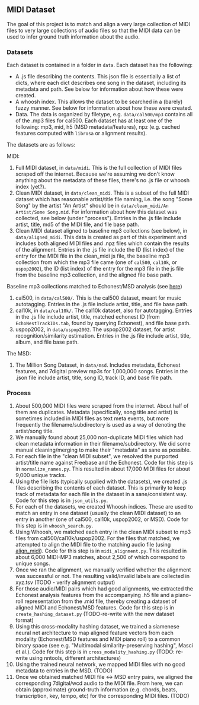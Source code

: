 ## MIDI Dataset

The goal of this project is to match and align a very large collection of MIDI files to very large collections of audio files so that the MIDI data can be used to infer ground truth information about the audio.

### Datasets

Each dataset is contained in a folder in `data`.  Each dataset has the following:

- A .js file describing the contents.  This json file is essentially a list of dicts, where each dict describes one song in the dataset, including its metadata and path.  See below for information about how these were created.
- A whoosh index.  This allows the dataset to be searched in a (barely) fuzzy manner.  See below for information about how these were created.
- Data.  The data is organized by filetype, e.g. `data/cal500/mp3` contains all of the .mp3 files for cal500.  Each dataset has at least one of the following: mp3, mid, h5 (MSD metadata/features), npz (e.g. cached features computed with `librosa` or alignment results).

The datasets are as follows:

MIDI:

1. Full MIDI dataset, in `data/midi`.  This is the full collection of MIDI files scraped off the internet.  Because we're assuming we don't know anything about the metadata of these files, there's no .js file or whoosh index (yet?).
1. Clean MIDI dataset, in `data/clean_midi`.  This is a subset of the full MIDI dataset which has reasonable artist/title file naming, i.e. the song "Some Song" by the artist "An Artist" should be in `data/clean_midi/An Artist/Some Song.mid`.  For information about how this dataset was collected, see below (under "process").  Entries in the .js file include artist, title, md5 of the MIDI file, and file base path.
1. Clean MIDI dataset aligned to baseline mp3 collections (see below), in `data/aligned_midi`.  This data is created as part of this experiment and includes both aligned MIDI files and .npz files which contain the results of the alignment.  Entries in the .js file include the ID (list index) of the entry for the MIDI file in the clean_midi js file, the baseline mp3 collection from which the mp3 file came (one of `cal500`, `cal10k`, or `uspop2002`), the ID (list index) of the entry for the mp3 file in the js file from the baseline mp3 collection, and the aligned file base path.

Baseline mp3 collections matched to Echonest/MSD analysis (see [here](http://labrosa.ee.columbia.edu/millionsong/pages/additional-datasets))

1. cal500, in `data/cal500/`.  This is the cal500 dataset, meant for music autotagging.  Entries in the .js file include artist, title, and file base path.
1. cal10k, in `data/cal10k/`.  The cal10k dataset, also for autotagging.  Entries in the .js file include artist, title, matched echonest ID (from `EchoNestTrackIDs.tab`, found by querying Echonest), and file base path.
1. uspop2002, in `data/uspop2002`.  The uspop2002 dataset, for artist recognition/similarity estimation.  Entries in the .js file include artist, title, album, and file base path.

The MSD:

1. The Million Song Dataset, in `data/msd`.  Includes metadata, Echonest features, and 7digital preview mp3s for 1,000,000 songs.  Entries in the .json file include artist, title, song ID, track ID, and base file path.


### Process

1. About 500,000 MIDI files were scraped from the internet.  About half of them are duplicates.  Metadata (specifically, song title and artist) is sometimes included in MIDI files as text meta events, but more frequently the filename/subdirectory is used as a way of denoting the artist/song title.
1. We manually found about 25,000 non-duplicate MIDI files which had clean metadata information in their filename/subdirectory.  We did some manual cleaning/merging to make their "metadata" as sane as possible.
1. For each file in the "clean MIDI subset", we resolved the purported artist/title name against Freebase and the Echonest.  Code for this step is in `normalize_names.py`.  This resulted in about 17,000 MIDI files for about 9,000 unique tracks.
1. Using the file lists (typically supplied with the datasets), we created .js files describing the contents of each dataset.  This is primarily to keep track of metadata for each file in the dataset in a sane/consistent way.  Code for this step is in `json_utils.py`.
1. For each of the datasets, we created Whoosh indices.  These are used to match an entry in one dataset (usually the clean MIDI dataset) to an entry in another (one of cal500, cal10k, uspop2002, or MSD).  Code for this step is in `whoosh_search.py`.
1. Using Whoosh, we matched each entry in the clean MIDI subset to mp3 files from cal500/cal10k/uspop2002.  For the files that matched, we attempted to align the MIDI file to the matching audio file (using [align_midi](https://github.com/craffel/align_midi)).  Code for this step is in `midi_alignment.py`.  This resulted in about 6,000 MIDI-MP3 matches, about 2,500 of which correspond to unique songs.
1. Once we ran the alignment, we manually verified whether the alignment was successful or not.  The resulting valid/invalid labels are collected in xyz.tsv (TODO - verify alignment output)
1. For those audio/MIDI pairs which had good alignments, we extracted the Echonest analysis features from the accompanying .h5 file and a piano-roll representation from the .mid file, thereby creating a dataset of aligned MIDI and Echonest/MSD features.  Code for this step is in `create_hashing_dataset.py` (TODO-re-write with the new dataset format)
1. Using this cross-modality hashing dataset, we trained a siamenese neural net architecture to map aligned feature vectors from each modality (Echonest/MSD features and MIDI piano roll) to a common binary space (see e.g. "Multimodal similarity-preserving hashing", Masci et al.).  Code for this step is in `cross_modality_hashing.py` (TODO: re-write using nntools, different architectures)
1. Using the trained neural network, we mapped MIDI files with no good metadata to entries in the MSD. (TODO)
1. Once we obtained matched MIDI file <-> MSD entry pairs, we aligned the corresponding 7digital/wcd audio to the MIDI file.  From here, we can obtain (approximate) ground-truth information (e.g. chords, beats, transcription, key, tempo, etc) for the corresponding MIDI files. (TODO)
